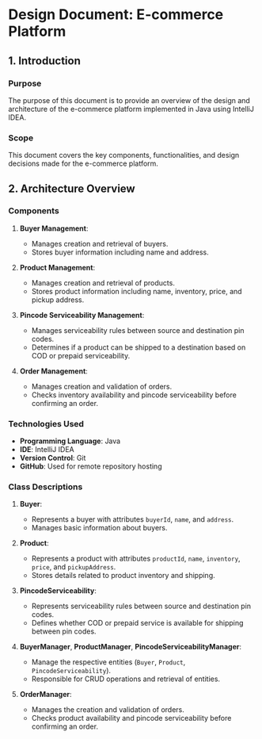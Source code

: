 # Design Document: E-commerce Platform

## 1. Introduction

### Purpose
The purpose of this document is to provide an overview of the design and architecture of the e-commerce platform implemented in Java using IntelliJ IDEA.

### Scope
This document covers the key components, functionalities, and design decisions made for the e-commerce platform.

## 2. Architecture Overview

### Components
1. **Buyer Management**:
   - Manages creation and retrieval of buyers.
   - Stores buyer information including name and address.

2. **Product Management**:
   - Manages creation and retrieval of products.
   - Stores product information including name, inventory, price, and pickup address.

3. **Pincode Serviceability Management**:
   - Manages serviceability rules between source and destination pin codes.
   - Determines if a product can be shipped to a destination based on COD or prepaid serviceability.

4. **Order Management**:
   - Manages creation and validation of orders.
   - Checks inventory availability and pincode serviceability before confirming an order.

### Technologies Used
- **Programming Language**: Java
- **IDE**: IntelliJ IDEA
- **Version Control**: Git
- **GitHub**: Used for remote repository hosting


### Class Descriptions

1. **Buyer**:
   - Represents a buyer with attributes `buyerId`, `name`, and `address`.
   - Manages basic information about buyers.

2. **Product**:
   - Represents a product with attributes `productId`, `name`, `inventory`, `price`, and `pickupAddress`.
   - Stores details related to product inventory and shipping.

3. **PincodeServiceability**:
   - Represents serviceability rules between source and destination pin codes.
   - Defines whether COD or prepaid service is available for shipping between pin codes.

4. **BuyerManager**, **ProductManager**, **PincodeServiceabilityManager**:
   - Manage the respective entities (`Buyer`, `Product`, `PincodeServiceability`).
   - Responsible for CRUD operations and retrieval of entities.

5. **OrderManager**:
   - Manages the creation and validation of orders.
   - Checks product availability and pincode serviceability before confirming an order.
